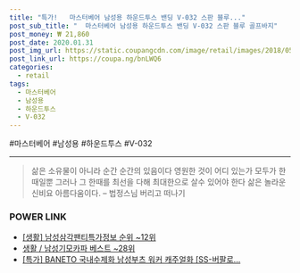 ```yaml
--- 
title: "특가!   마스터베어 남성용 하운드투스 밴딩 V-032 스판 블루..." 
post_sub_title: "  마스터베어 남성용 하운드투스 밴딩 V-032 스판 블루 골프바지" 
post_money: ₩ 21,860 
post_date: 2020.01.31 
post_img_url: https://static.coupangcdn.com/image/retail/images/2018/05/04/15/7/3ee8fc3b-2540-43d0-932a-3951b7cf1a49.jpg 
post_link_url: https://coupa.ng/bnLWQ6 
categories: 
  - retail 
tags: 
  - 마스터베어 
  - 남성용 
  - 하운드투스 
  - V-032 
--- 
```

  #마스터베어 #남성용 #하운드투스 #V-032 
<hr> 

> 삶은 소유물이 아니라 순간 순간의 있음이다 영원한 것이 어디 있는가 모두가 한때일뿐 그러나 그 한때를 최선을 다해 최대한으로 살수 있어야 한다 삶은 놀라운 신비요 아름다움이다. – 법정스님 버리고 떠나기 


### POWER LINK

* <a href="https://blog.naver.com/fasyy4321/221771222335" target="_blank"> [생활] 남성삼각팬티특가정보 순위 ~12위</a>
* <a href="https://blog.naver.com/santokki14/221787162833" target="_blank">생활 / 남성기모카파 베스트 ~28위</a>
* <a href="https://blog.naver.com/sakai111/221790958740" target="_blank">[특가] BANETO 국내수제화 남성부츠 워커 캐주얼화 [SS-버팔로...</a>
